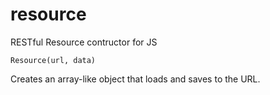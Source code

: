 resource
========

RESTful Resource contructor for JS 

    Resource(url, data)

Creates an array-like object that loads and saves to the URL.
